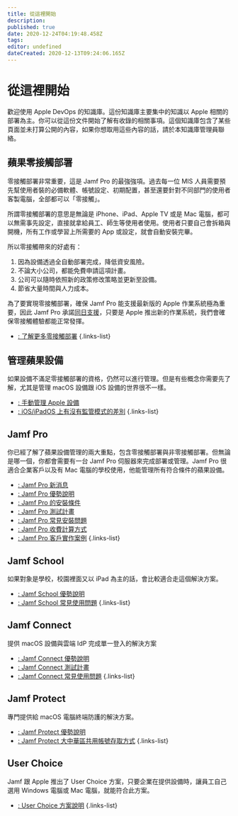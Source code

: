 ```yaml
---
title: 從這裡開始
description: 
published: true
date: 2020-12-24T04:19:48.458Z
tags: 
editor: undefined
dateCreated: 2020-12-13T09:24:06.165Z
---
```


# 從這裡開始

歡迎使用 Apple DevOps 的知識庫。這份知識庫主要集中的知識以 Apple 相關的部署為主。你可以從這份文件開始了解有收錄的相關事項。這個知識庫包含了某些頁面並未打算公開的內容，如果你想取用這些內容的話，請於本知識庫管理員聯絡。

## 蘋果零接觸部署
零接觸部署非常重要，這是 Jamf Pro 的最強強項。過去每一位 MIS 人員需要預先幫使用者裝的必備軟體、帳號設定、初期配置，甚至還要針對不同部門的使用者客製電腦，全部都可以「零接觸」。

所謂零接觸部署的意思是無論是 iPhone、iPad、Apple TV 或是 Mac 電腦，都可以無需事先設定，直接就拿給員工、師生等使用者使用。使用者只要自己會拆箱與開機，所有工作或學習上所需要的 App 或設定，就會自動安裝完畢。

所以零接觸帶來的好處有：
1. 因為設備透過全自動部署完成，降低資安風險。
2. 不論大小公司，都能免費申請這項計畫。
3. 公司可以隨時依照新的政策修改策略並更新至設備。
4. 節省大量時間與人力成本。

為了要實現零接觸部署，確保 Jamf Pro 能支援最新版的 Apple 作業系統極為重要，因此 Jamf Pro 承諾[同日支援](/jamf-pro/jamf-pro-advantages)，只要是 Apple 推出新的作業系統，我們會確保零接觸體驗都能正常發揮。

- [: 了解更多零接觸部署](/home/zero-touch-deployment)
{.links-list}

## 管理蘋果設備
如果設備不滿足零接觸部署的資格，仍然可以進行管理。但是有些概念你需要先了解，尤其是管理 macOS 設備跟 iOS 設備的世界很不一樣。

- [: 手動管理 Apple 設備]()
- [: iOS/iPadOS 上有沒有監管模式的差別]()
{.links-list}

## Jamf Pro
你已經了解了蘋果設備管理的兩大重點，包含零接觸部署與非零接觸部署。但無論是哪一個，你都會需要有一台 Jamf Pro 伺服器來完成部署或管理。Jamf Pro 很適合企業客戶以及有 Mac 電腦的學校使用，他能管理所有符合條件的蘋果設備。

- [: Jamf Pro 新消息]()
- [: Jamf Pro 優勢說明](/jamf-pro/jamf-pro-advantages)
- [: Jamf Pro 的安裝條件]()
- [: Jamf Pro 測試計畫](/jamf-pro/jamf-pro-test-plan)
- [: Jamf Pro 常見安裝問題]()
- [: Jamf Pro 收費計算方式]()
- [: Jamf Pro 客戶實作案例]()
{.links-list}

## Jamf School
如果對象是學校，校園裡面又以 iPad 為主的話，會比較適合走這個解決方案。
- [: Jamf School 優勢說明]()
- [: Jamf School 常見使用問題]()
{.links-list}

## Jamf Connect
提供 macOS 設備與雲端 IdP 完成單一登入的解決方案
- [: Jamf Connect 優勢說明]()
- [: Jamf Connect 測試計畫]()
- [: Jamf Connect 常見使用問題]()
{.links-list}

## Jamf Protect
專門提供給 macOS 電腦終端防護的解決方案。
- [: Jamf Protect 優勢說明]()
- [: Jamf Protect 大中華區共用帳號存取方式]()
{.links-list}

## User Choice
Jamf 跟 Apple 推出了 User Choice 方案，只要企業在提供設備時，讓員工自己選用 Windows 電腦或 Mac 電腦，就能符合此方案。
- [: User Choice 方案說明](/user-choice/user-choice)
{.links-list}
